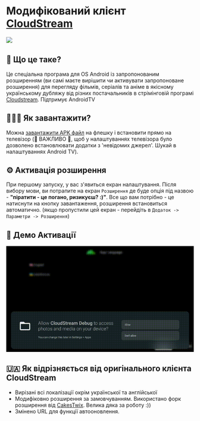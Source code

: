 # Модифікований клієнт [CloudStream](https://github.com/recloudstream/cloudstream) 

<img src="https://github.com/user-attachments/assets/2fe0a7f3-abc1-484f-b062-016080b499d6" width="800">

## 📖 Що це таке?
Це спеціальна програма для OS Android iз запропонованим розширенням (ви самі маєте вирішити чи активувати запропоноване розширення) для перегляду фільмів, серіалів та аніме в якісному українському дубляжу від різних постачальників в стрімінговій програмі [Cloudstream](https://github.com/recloudstream/cloudstream). Підтримує AndroidTV

## 👨🏻‍🔧 Як завантажити?
Можна [завантажити APK файл](https://github.com/3a4oT/cloudstream/releases/download/4.5.1/cloudstream-UKR-4.5.1-aligned.apk) на флешку і встановити прямо на телевізор (👀 ВАЖЛИВО 👀, щоб у налаштуваннях телевізора було дозволено встановлювати додатки з 'невідомих джерел'. Шукай в налаштуваннях Android TV).

## ⚙️ Активація розширення
При першому запуску, у вас з'явиться екран налаштування. Після вибору мови, ви потрапите на екран `Розширення` де буде опція під назвою - **"піратити - це погано, ризикуєш? :)"**. Все що вам потрібно - це натиснути на кнопку завантаження, розширення встановиться автоматично. (якщо пропустили цей екран - перейдіть в `Додаток -> Параметри -> Розширення`)

## 🎥 Демо Активації
![Demo](/demo/demo-cloudstream-ukr.gif)

## 🇺🇦 Як відрізняється від оригінального клієнта **CloudStream**
- Вирізані всі локалізації окрім української та англійської
- Модифіковно розширення за замовчуванням. Використано форк розширення від [CakesTwix](https://github.com/CakesTwix/cloudstream-extensions-uk). Велика дяка за роботу :))
- Змінено URL для функції автооновлення.


